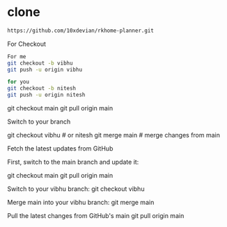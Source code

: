 # clone

```bash
https://github.com/10xdevian/rkhome-planner.git
```

For Checkout

```bash
For me
git checkout -b vibhu
git push -u origin vibhu

for you
git checkout -b nitesh
git push -u origin nitesh

```

git checkout main
git pull origin main

 Switch to your branch

git checkout vibhu # or nitesh
git merge main # merge changes from main

Fetch the latest updates from GitHub

First, switch to the main branch and update it:

git checkout main
git pull origin main

Switch to your vibhu branch:
git checkout vibhu

Merge main into your vibhu branch:
git merge main

Pull the latest changes from GitHub's main
git pull origin main

